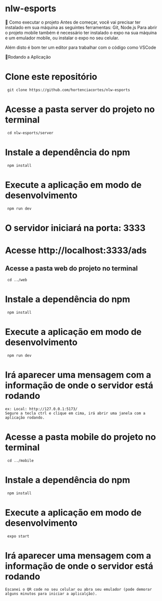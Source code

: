 # nlw-esports

🚀 Como executar o projeto
Antes de começar, você vai precisar ter instalado em sua máquina as seguintes ferramentas: Git, Node.js
Para abrir o projeto mobile também é necessário ter instalado o expo na sua máquina e um emulador mobile, ou instalar o expo no seu celular.

Além disto é bom ter um editor para trabalhar com o código como VSCode

🎲Rodando a Aplicação
 # Clone este repositório
     git clone https://github.com/hortenciacortes/nlw-esports
     
 # Acesse a pasta **server** do projeto no terminal
     cd nlw-esports/server
 # Instale a dependência do npm
     npm install
 # Execute a aplicação em modo de desenvolvimento
     npm run dev 
 # O servidor iniciará na porta: 3333
 # Acesse http://localhost:3333/ads
     
     
 ## Acesse a pasta **web** do projeto no terminal
     cd ../web
 # Instale a dependência do npm
     npm install
 # Execute a aplicação em modo de desenvolvimento
     npm run dev 
 # Irá aparecer uma mensagem com a informação de onde o servidor está rodando
    ex: Local: http://127.0.0.1:5173/
    Segure a tecla ctrl e clique em cima, irá abrir uma janela com a aplicação rodando.

     
 # Acesse a pasta **mobile** do projeto no terminal
     cd ../mobile
 # Instale a dependência do npm
     npm install
 # Execute a aplicação em modo de desenvolvimento
     expo start 
 # Irá aparecer uma mensagem com a informação de onde o servidor está rodando
    Escanei o QR code no seu celular ou abra seu emulador (pode demorar alguns minutos para iniciar a aplicalção).

